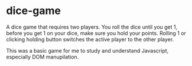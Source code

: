 # dice-game
A dice game that requires two players.
You roll the dice until you get 1, before you get 1 on your dice, make sure you hold your points. 
Rolling 1 or clicking holding button switches the active player to the other player.

This was a basic game for me to study and understand Javascript, especially DOM manupilation.

